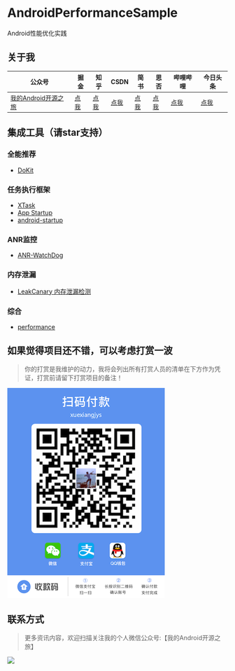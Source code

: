 # AndroidPerformanceSample

Android性能优化实践

## 关于我

| 公众号   | 掘金     |  知乎    |  CSDN   |   简书   |   思否  |   哔哩哔哩  |   今日头条
|---------|---------|--------- |---------|---------|---------|---------|---------|
| [我的Android开源之旅](https://t.1yb.co/Irse)  |  [点我](https://juejin.im/user/598feef55188257d592e56ed/posts)    |   [点我](https://www.zhihu.com/people/xuexiangjys/posts)       |   [点我](https://xuexiangjys.blog.csdn.net/)  |   [点我](https://www.jianshu.com/u/6bf605575337)  |   [点我](https://segmentfault.com/u/xuexiangjys)  |   [点我](https://space.bilibili.com/483850585)  |   [点我](https://img.rruu.net/image/5ff34ff7b02dd)

## 集成工具（请star支持）

### 全能推荐

* [DoKit](https://xingyun.xiaojukeji.com/docs/dokit#/intro)

### 任务执行框架

* [XTask](https://github.com/xuexiangjys/XTask)
* [App Startup](https://developer.android.google.cn/topic/libraries/app-startup)
* [android-startup](https://github.com/idisfkj/android-startup)

### ANR监控

* [ANR-WatchDog](https://github.com/SalomonBrys/ANR-WatchDog)

### 内存泄漏

* [LeakCanary 内存泄漏检测](https://github.com/square/leakcanary)

### 综合

* [performance](https://github.com/xanderwang/performance)


## 如果觉得项目还不错，可以考虑打赏一波

> 你的打赏是我维护的动力，我将会列出所有打赏人员的清单在下方作为凭证，打赏前请留下打赏项目的备注！

![pay.png](https://raw.githubusercontent.com/xuexiangjys/Resource/master/img/pay/pay.png)

## 联系方式

> 更多资讯内容，欢迎扫描关注我的个人微信公众号:【我的Android开源之旅】

![](https://s1.ax1x.com/2022/04/27/LbGMJH.jpg)
